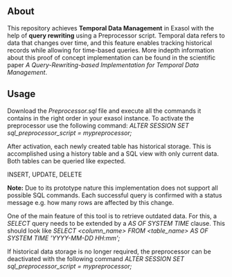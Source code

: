 ## About

This repository achieves **Temporal Data Management** in Exasol with the help of **query rewriting** using a Preprocessor script. Temporal data refers to data that changes over time, and this feature enables tracking historical records while allowing for time-based queries. More indepth information about this proof of concept implementation can be found in the scientific paper *A Query-Rewriting-based Implementation for Temporal Data Management*.

## Usage 

Download the *Preprocessor.sql* file and execute all the commands it contains in the right order in your exasol instance. To activate the preprocessor use the following command: *ALTER SESSION SET sql_preprocessor_script = mypreprocessor;*

After activation, each newly created table has historical storage. This is accomplished using a history table and a SQL view with only current data. Both tables can be queried like expected.

INSERT, UPDATE, DELETE

**Note:** Due to its prototype nature this implementation does not support all possible SQL commands. Each successful query is confirmed with a status message e.g. how many rows are affected by this change.

One of the main feature of this tool is to retrieve outdated data. For this, a *SELECT* query needs to be extended by a *AS OF SYSTEM TIME* clause. This should look like *SELECT <column_name> FROM <table_name> AS OF SYSTEM TIME 'YYYY-MM-DD HH:mm';*

If historical data storage is no longer required, the preprocessor can be deactivated with the following command *ALTER SESSION SET sql_preprocessor_script = mypreprocessor;*

